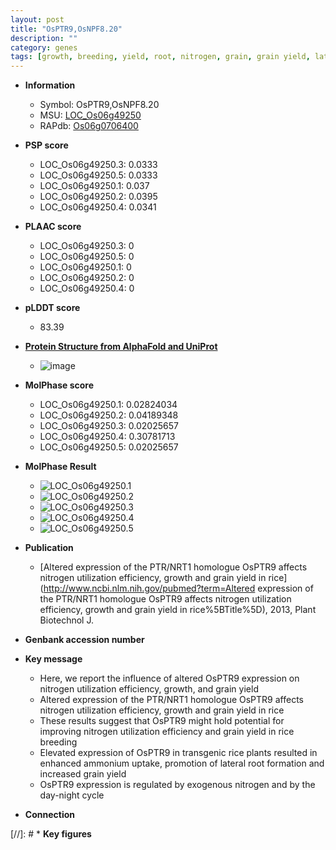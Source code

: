 ```yaml
---
layout: post
title: "OsPTR9,OsNPF8.20"
description: ""
category: genes
tags: [growth, breeding, yield, root, nitrogen, grain, grain yield, lateral root]
---
```


* **Information**  
    + Symbol: OsPTR9,OsNPF8.20  
    + MSU: [LOC_Os06g49250](http://rice.plantbiology.msu.edu/cgi-bin/ORF_infopage.cgi?orf=LOC_Os06g49250)  
    + RAPdb: [Os06g0706400](http://rapdb.dna.affrc.go.jp/viewer/gbrowse_details/irgsp1?name=Os06g0706400)  

* **PSP score**  
    + LOC_Os06g49250.3: 0.0333 
    + LOC_Os06g49250.5: 0.0333 
    + LOC_Os06g49250.1: 0.037 
    + LOC_Os06g49250.2: 0.0395 
    + LOC_Os06g49250.4: 0.0341 

* **PLAAC score**  
    + LOC_Os06g49250.3: 0 
    + LOC_Os06g49250.5: 0 
    + LOC_Os06g49250.1: 0 
    + LOC_Os06g49250.2: 0 
    + LOC_Os06g49250.4: 0 

* **pLDDT score**
    + 83.39

* **[Protein Structure from AlphaFold and UniProt](https://www.uniprot.org/uniprotkb/Q5Z8U4/entry#structure)**
    + ![image](https://ricepsp.github.io/images/Q5/AF-Q5Z8U4-F1.png)

* **MolPhase score**
    + LOC_Os06g49250.1: 0.02824034
    + LOC_Os06g49250.2: 0.04189348
    + LOC_Os06g49250.3: 0.02025657
    + LOC_Os06g49250.4: 0.30781713
    + LOC_Os06g49250.5: 0.02025657

* **MolPhase Result**
    + ![LOC_Os06g49250.1](https://304243504.github.io/Pictures/LOC_Os06g/LOC_Os06g49250.1.png)
    + ![LOC_Os06g49250.2](https://304243504.github.io/Pictures/LOC_Os06g/LOC_Os06g49250.2.png)
    + ![LOC_Os06g49250.3](https://304243504.github.io/Pictures/LOC_Os06g/LOC_Os06g49250.3.png)
    + ![LOC_Os06g49250.4](https://304243504.github.io/Pictures/LOC_Os06g/LOC_Os06g49250.4.png)
    + ![LOC_Os06g49250.5](https://304243504.github.io/Pictures/LOC_Os06g/LOC_Os06g49250.5.png)

* **Publication**  
    + [Altered expression of the PTR/NRT1 homologue OsPTR9 affects nitrogen utilization efficiency, growth and grain yield in rice](http://www.ncbi.nlm.nih.gov/pubmed?term=Altered expression of the PTR/NRT1 homologue OsPTR9 affects nitrogen utilization efficiency, growth and grain yield in rice%5BTitle%5D), 2013, Plant Biotechnol J.

* **Genbank accession number**  

* **Key message**  
    + Here, we report the influence of altered OsPTR9 expression on nitrogen utilization efficiency, growth, and grain yield
    + Altered expression of the PTR/NRT1 homologue OsPTR9 affects nitrogen utilization efficiency, growth and grain yield in rice
    + These results suggest that OsPTR9 might hold potential for improving nitrogen utilization efficiency and grain yield in rice breeding
    + Elevated expression of OsPTR9 in transgenic rice plants resulted in enhanced ammonium uptake, promotion of lateral root formation and increased grain yield
    + OsPTR9 expression is regulated by exogenous nitrogen and by the day-night cycle

* **Connection**  

[//]: # * **Key figures**  


